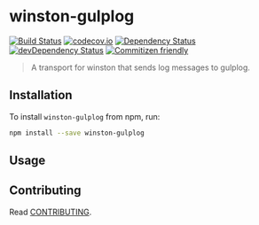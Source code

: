 # winston-gulplog

[![Build Status](https://travis-ci.org/hbetts/winston-gulplog.svg?branch=master)](https://travis-ci.org/hbetts/winston-gulplog)
[![codecov.io](https://codecov.io/github/hbetts/winston-gulplog/coverage.svg?branch=master)](https://codecov.io/github/hbetts/winston-gulplog?branch=master)
[![Dependency Status](https://david-dm.org/hbetts/winston-gulplog.svg)](https://david-dm.org/hbetts/winston-gulplog)
[![devDependency Status](https://david-dm.org/hbetts/winston-gulplog/dev-status.svg)](https://david-dm.org/hbetts/winston-gulplog#info=devDependencies)
[![Commitizen friendly](https://img.shields.io/badge/commitizen-friendly-brightgreen.svg)](http://commitizen.github.io/cz-cli/)

> A transport for winston that sends log messages to gulplog.

## Installation

To install `winston-gulplog` from npm, run:

```bash
npm install --save winston-gulplog
```

## Usage



## Contributing

Read [CONTRIBUTING](CONTRIBUTING.md).

